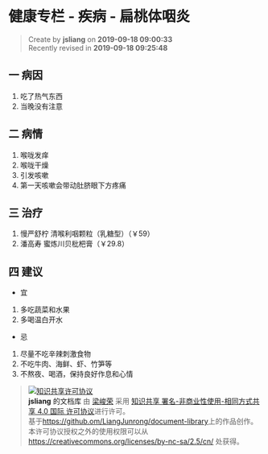 健康专栏 - 疾病 - 扁桃体咽炎
===

> Create by **jsliang** on **2019-09-18 09:00:33**  
> Recently revised in **2019-09-18 09:25:48**

## 一 病因

1. 吃了热气东西
2. 当晚没有注意

## 二 病情

1. 喉咙发痒
2. 喉咙干燥
3. 引发咳嗽
4. 第一天咳嗽会带动肚脐眼下方疼痛

## 三 治疗

1. 慢严舒柠 清喉利咽颗粒（乳糖型）（￥59）
2. 潘高寿 蜜炼川贝枇杷膏（￥29.8）

## 四 建议

* 宜

1. 多吃蔬菜和水果
2. 多喝温白开水

* 忌

1. 尽量不吃辛辣刺激食物
2. 不吃牛肉、海鲜、虾、竹笋等
3. 不熬夜、喝酒，保持良好作息和心情

> <a rel="license" href="http://creativecommons.org/licenses/by-nc-sa/4.0/"><img alt="知识共享许可协议" style="border-width:0" src="https://i.creativecommons.org/l/by-nc-sa/4.0/88x31.png" /></a><br /><a xmlns:dct="http://purl.org/dc/terms/" property="dct:title">**jsliang** 的文档库</a> 由 <a xmlns:cc="http://creativecommons.org/ns#" href="https://github.com/LiangJunrong/document-library" property="cc:attributionName" rel="cc:attributionURL">梁峻荣</a> 采用 <a rel="license" href="http://creativecommons.org/licenses/by-nc-sa/4.0/">知识共享 署名-非商业性使用-相同方式共享 4.0 国际 许可协议</a>进行许可。<br />基于<a xmlns:dct="http://purl.org/dc/terms/" href="https://github.com/LiangJunrong/document-library" rel="dct:source">https://github.om/LiangJunrong/document-library</a>上的作品创作。<br />本许可协议授权之外的使用权限可以从 <a xmlns:cc="http://creativecommons.org/ns#" href="https://creativecommons.org/licenses/by-nc-sa/2.5/cn/" rel="cc:morePermissions">https://creativecommons.org/licenses/by-nc-sa/2.5/cn/</a> 处获得。